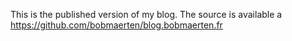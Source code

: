 This is the published version of my blog.
The source is available a https://github.com/bobmaerten/blog.bobmaerten.fr
